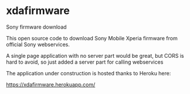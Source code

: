 # xdafirmware
Sony firmware download


This open source code to download Sony Mobile Xperia firmware from official Sony webservices.

A single page application with no server part would be great, but CORS is hard to avoid, so just added a server part for calling webservices

The application under construction is hosted thanks to Heroku here:

https://xdafirmware.herokuapp.com/



